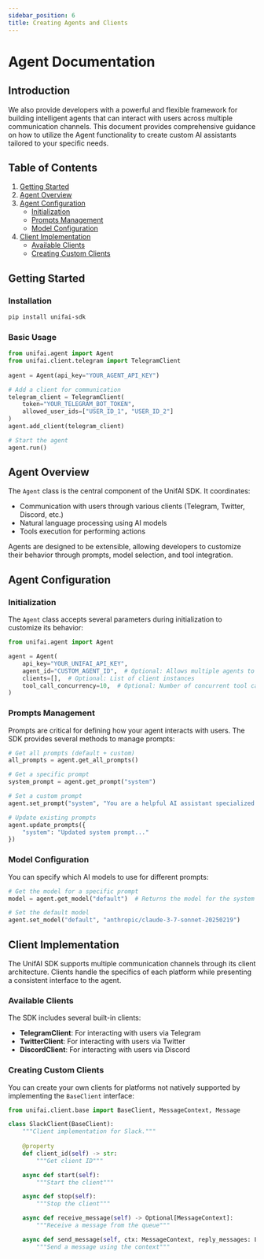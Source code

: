 ```yaml
---
sidebar_position: 6
title: Creating Agents and Clients
---
```


# Agent Documentation

## Introduction

We also provide developers with a powerful and flexible framework for building intelligent agents that can interact with users across multiple communication channels. This document provides comprehensive guidance on how to utilize the Agent functionality to create custom AI assistants tailored to your specific needs.

## Table of Contents

1. [Getting Started](#getting-started)
2. [Agent Overview](#agent-overview)
3. [Agent Configuration](#agent-configuration)
   - [Initialization](#initialization)
   - [Prompts Management](#prompts-management)
   - [Model Configuration](#model-configuration)
4. [Client Implementation](#client-implementation)
   - [Available Clients](#available-clients)
   - [Creating Custom Clients](#creating-custom-clients)

## Getting Started

### Installation

```bash
pip install unifai-sdk
```

### Basic Usage

```python
from unifai.agent import Agent
from unifai.client.telegram import TelegramClient
 
agent = Agent(api_key="YOUR_AGENT_API_KEY")

# Add a client for communication
telegram_client = TelegramClient(
    token="YOUR_TELEGRAM_BOT_TOKEN",
    allowed_user_ids=["USER_ID_1", "USER_ID_2"]
)
agent.add_client(telegram_client)

# Start the agent
agent.run()
```

## Agent Overview

The `Agent` class is the central component of the UnifAI SDK. It coordinates:

- Communication with users through various clients (Telegram, Twitter, Discord, etc.)
- Natural language processing using AI models
- Tools execution for performing actions

Agents are designed to be extensible, allowing developers to customize their behavior through prompts, model selection, and tool integration.

## Agent Configuration

### Initialization

The `Agent` class accepts several parameters during initialization to customize its behavior:

```python
from unifai.agent import Agent

agent = Agent(
    api_key="YOUR_UNIFAI_API_KEY",
    agent_id="CUSTOM_AGENT_ID",  # Optional: Allows multiple agents to maintain separate states
    clients=[],  # Optional: List of client instances
    tool_call_concurrency=10,  # Optional: Number of concurrent tool calls
)
```

### Prompts Management

Prompts are critical for defining how your agent interacts with users. The SDK provides several methods to manage prompts:

```python
# Get all prompts (default + custom)
all_prompts = agent.get_all_prompts()

# Get a specific prompt
system_prompt = agent.get_prompt("system")

# Set a custom prompt
agent.set_prompt("system", "You are a helpful AI assistant specialized in financial advice.")

# Update existing prompts
agent.update_prompts({
    "system": "Updated system prompt..."
})
```

### Model Configuration

You can specify which AI models to use for different prompts:

```python
# Get the model for a specific prompt
model = agent.get_model("default")  # Returns the model for the system prompt

# Set the default model
agent.set_model("default", "anthropic/claude-3-7-sonnet-20250219")
```

## Client Implementation

The UnifAI SDK supports multiple communication channels through its client architecture. Clients handle the specifics of each platform while presenting a consistent interface to the agent.

### Available Clients

The SDK includes several built-in clients:

- **TelegramClient**: For interacting with users via Telegram
- **TwitterClient**: For interacting with users via Twitter
- **DiscordClient**: For interacting with users via Discord

### Creating Custom Clients

You can create your own clients for platforms not natively supported by implementing the `BaseClient` interface:

```python
from unifai.client.base import BaseClient, MessageContext, Message

class SlackClient(BaseClient):
    """Client implementation for Slack."""
    
    @property
    def client_id(self) -> str:
        """Get client ID"""

    async def start(self):
        """Start the client"""

    async def stop(self):
        """Stop the client"""

    async def receive_message(self) -> Optional[MessageContext]:
        """Receive a message from the queue"""

    async def send_message(self, ctx: MessageContext, reply_messages: List[Message]):
        """Send a message using the context"""
```



